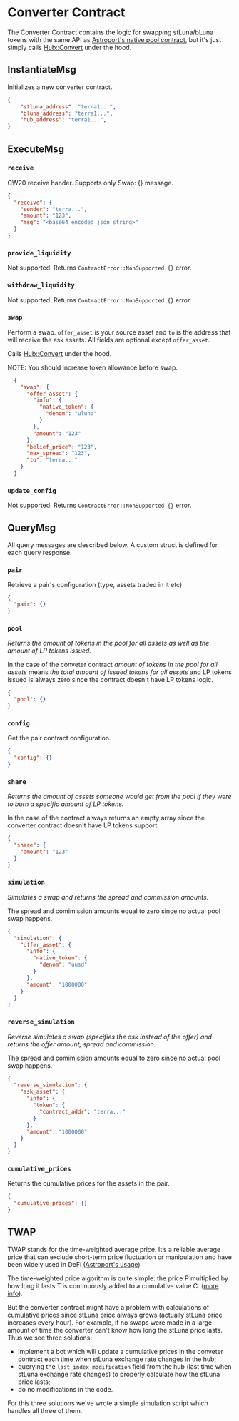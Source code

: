 # Converter Contract

The Converter Contract contains the logic for swapping stLuna/bLuna tokens with the same API as [Astroport's native pool
contract](https://github.com/astroport-fi/astroport-core/tree/master/contracts/pair#executemsg), but it's just simply calls [Hub::Convert](https://docs.terra.lido.fi/contracts/hub#convert) under the hood.


## InstantiateMsg

Initializes a new converter contract.

```json
{
    "stluna_address": "terra1...",
    "bluna_address": "terra1...",
    "hub_address": "terra1...",
}
```

## ExecuteMsg

### `receive`

CW20 receive hander. Supports only Swap: {} message.

```json
{
  "receive": {
    "sender": "terra...",
    "amount": "123",
    "msg": "<base64_encoded_json_string>"
  }
}
```

### `provide_liquidity`

Not supported. Returns ```ContractError::NonSupported {}``` error.

### `withdraw_liquidity`

Not supported. Returns ```ContractError::NonSupported {}``` error.

### `swap`

Perform a swap. `offer_asset` is your source asset and `to` is the address that will receive the ask assets. All fields are optional except `offer_asset`.

Calls [Hub::Convert](https://docs.terra.lido.fi/contracts/hub#convert) under the hood.

NOTE: You should increase token allowance before swap.

```json
  {
    "swap": {
      "offer_asset": {
        "info": {
          "native_token": {
            "denom": "uluna"
          }
        },
        "amount": "123"
      },
      "belief_price": "123",
      "max_spread": "123",
      "to": "terra..."
    }
  }
```

### `update_config`

Not supported. Returns ```ContractError::NonSupported {}``` error.

## QueryMsg

All query messages are described below. A custom struct is defined for each query response.

### `pair`

Retrieve a pair's configuration (type, assets traded in it etc)

```json
{
  "pair": {}
}
```

### `pool`

*Returns the amount of tokens in the pool for all assets as well as the amount of LP tokens issued.*

In the case of the conveter contract *amount of tokens in the pool for all assets* means *the total amount of issued tokens for all assets* and LP tokens issued is always zero since the contract doesn't have LP tokens logic.

```json
{
  "pool": {}
}
```

### `config`

Get the pair contract configuration.

```json
{
  "config": {}
}
```

### `share`

*Returns the amount of assets someone would get from the pool if they were to burn a specific amount of LP tokens.*

In the case of the contract always returns an empty array since the converter contract doesn't have LP tokens support.

```json
{
  "share": {
    "amount": "123"
  }
}
```

### `simulation`

*Simulates a swap and returns the spread and commission amounts.*

The spread and comimission amounts equal to zero since no actual pool swap happens.

```json
{
  "simulation": {
    "offer_asset": {
      "info": {
        "native_token": {
          "denom": "uusd"
        }
      },
      "amount": "1000000"
    }
  }
}
```

### `reverse_simulation`

*Reverse simulates a swap (specifies the ask instead of the offer) and returns the offer amount, spread and commission.*

The spread and comimission amounts equal to zero since no actual pool swap happens.

```json
{
  "reverse_simulation": {
    "ask_asset": {
      "info": {
        "token": {
          "contract_addr": "terra..."
        }
      },
      "amount": "1000000"
    }
  }
}
```

### `cumulative_prices`

Returns the cumulative prices for the assets in the pair.

```json
{
  "cumulative_prices": {}
}
```


## TWAP

TWAP stands for the time-weighted average price. It’s a reliable average price that can exclude short-term price fluctuation or manipulation and have been widely used in DeFi ([Astroport's usage](https://docs.astroport.fi/astroport/smart-contracts/oracles#time-weighted-average-prices))

The time-weighted price algorithm is quite simple: the price P multiplied by how long it lasts T is continuously added to a cumulative value C. ([more info](https://docs.uniswap.org/protocol/V2/concepts/core-concepts/oracles)).

But the converter contract might have a problem with calculations of cumulative prices since stLuna price always grows (actually stLuna price increases every hour). For example, if no swaps were made in a large amount of time the converter can't know how long the stLuna price lasts.
Thus we see three solutions:
* implement a bot which will update a cumulative prices in the conveter contract each time when stLuna exchange rate changes in the hub;  
* querying the `last_index_modification` field from the hub (last time when stLuna exchange rate changes) to properly calculate how the stLuna price lasts;
* do no modifications in the code.

For this three solutions we've wrote a simple simulation script which handles all three of them.